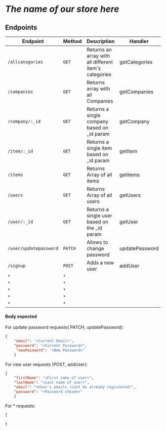 # *The name of our store here*


## Endpoints

| Endpoint       | Method   | Description                                       | Handler |
| -------------- | -------- | ------------------------------------------------- |----------|
| `/allcategories`| `GET`   | Returns an array with all different item's categories   |  getCategories|
| `/companies`   | `GET`    | Returns array with all Companies       | getCompanies |
| `/company/:_id`   | `GET`  | Returns a single company based on _id param   | getCompany |
| `/item/:_id`   | `GET` | Returns a single item based on _id param  |getItem |
| `/items` | `GET`    | Returns Array of all items     | getitems  |
| `/users`     | `GET`   | Returns Array of all users  | getUsers |
| `/user/:_id` | `GET`    | Returns a single user based on the _id param | getUser |
| `/user/updatepassword`   | `PATCH`    | Allows to change password | updatePassword  |
| `/signup`       | `POST`    | Adds a new user   | addUser |
| `*` | `*` |                   |  |
| `*` | `*` |                   |  |
| `*` | `*` |                   |  |
| `*` | `*` |                   |  |
| `*` | `*` |                   |  |


#### Body expected

For update password requests( PATCH, updatePassword):

```json
{
	"email": "<Current Email>",
	"password": "<Current Password>",
	 "newPassword": "<New Password>"
	}
```

For new user requests (POST, addUser):

```json
{
	"firstName": "<First name of user>",
	"lastName": "<Last name of user>",
	"email": "<User's email> (cant be already registered)",
	"password": "<Password chosen>"
	}
```

For * requests:

```json
{

}
```



